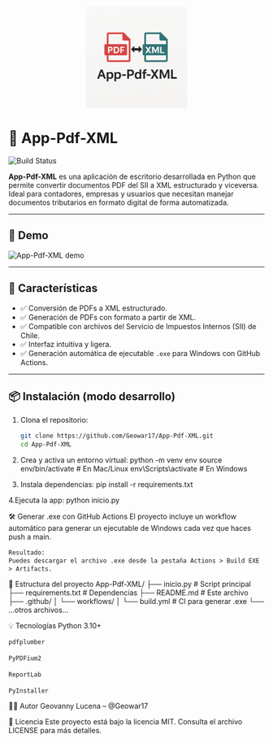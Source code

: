 <p align="center">
  <img src="logo.png" alt="App-Pdf-XML logo" width="200"/>
</p>

# 🧾 App-Pdf-XML

![Build Status](https://github.com/Geowar17/App-Pdf-XML/actions/workflows/build.yml/badge.svg)

**App-Pdf-XML** es una aplicación de escritorio desarrollada en Python que permite convertir documentos PDF del SII a XML estructurado y viceversa. Ideal para contadores, empresas y usuarios que necesitan manejar documentos tributarios en formato digital de forma automatizada.

---

## 🎥 Demo

![App-Pdf-XML demo](demo.gif)

---

## 🚀 Características

- ✅ Conversión de PDFs a XML estructurado.
- ✅ Generación de PDFs con formato a partir de XML.
- ✅ Compatible con archivos del Servicio de Impuestos Internos (SII) de Chile.
- ✅ Interfaz intuitiva y ligera.
- ✅ Generación automática de ejecutable `.exe` para Windows con GitHub Actions.

---

## 📦 Instalación (modo desarrollo)

1. Clona el repositorio:
   ```bash
   git clone https://github.com/Geowar17/App-Pdf-XML.git
   cd App-Pdf-XML

2. Crea y activa un entorno virtual:
    python -m venv env
    source env/bin/activate  # En Mac/Linux
    env\Scripts\activate     # En Windows

3. Instala dependencias:
    pip install -r requirements.txt

4.Ejecuta la app:
    python inicio.py



🛠 Generar .exe con GitHub Actions
    El proyecto incluye un workflow automático para generar un ejecutable de Windows cada vez que haces push a main.

    Resultado:
    Puedes descargar el archivo .exe desde la pestaña Actions > Build EXE > Artifacts.



📁 Estructura del proyecto
        App-Pdf-XML/
    ├── inicio.py               # Script principal
    ├── requirements.txt        # Dependencias
    ├── README.md               # Este archivo
    ├── .github/
    │   └── workflows/
    │       └── build.yml       # CI para generar .exe
    └── ...otros archivos...


💡 Tecnologías
    Python 3.10+

    pdfplumber

    PyPDFium2

    ReportLab

    PyInstaller

👨‍💻 Autor
    Geovanny Lucena – @Geowar17

📄 Licencia
    Este proyecto está bajo la licencia MIT. Consulta el archivo LICENSE para más detalles.